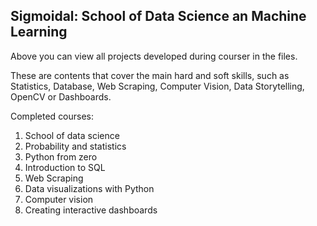 ## Sigmoidal: School of Data Science an Machine Learning

Above you can view all projects developed during courser in the files.

These are contents that cover the main hard and soft skills, such as Statistics, Database, Web Scraping, Computer Vision, Data Storytelling, OpenCV or Dashboards.

Completed courses:
1. School of data science
2. Probability and statistics
3. Python from zero
4. Introduction to SQL
5. Web Scraping
6. Data visualizations with Python
7. Computer vision
8. Creating interactive dashboards

